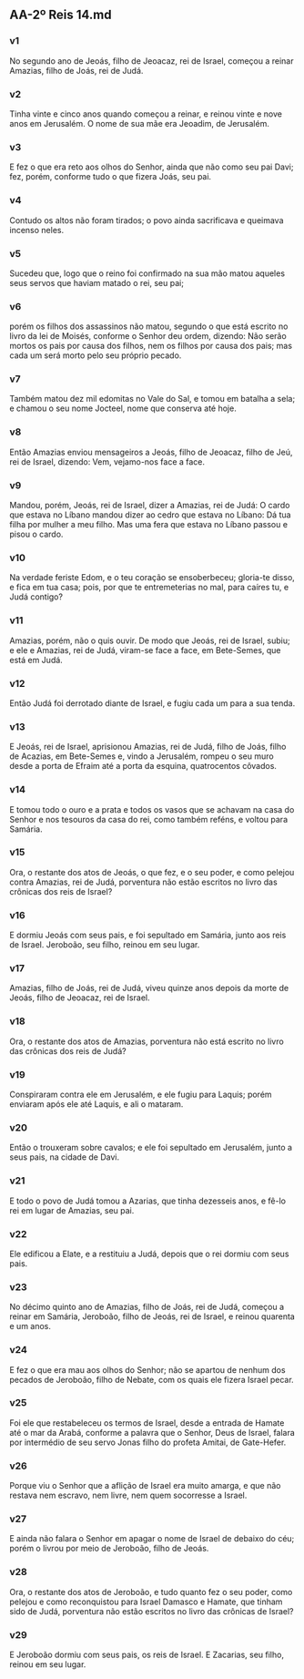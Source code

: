 ## AA-2º Reis 14.md
### v1
 No segundo ano de Jeoás, filho de Jeoacaz, rei de Israel, começou a reinar Amazias, filho de Joás, rei de Judá.
### v2
 Tinha vinte e cinco anos quando começou a reinar, e reinou vinte e nove anos em Jerusalém. O nome de sua mãe era Jeoadim, de Jerusalém.
### v3
 E fez o que era reto aos olhos do Senhor, ainda que não como seu pai Davi; fez, porém, conforme tudo o que fizera Joás, seu pai.
### v4
 Contudo os altos não foram tirados; o povo ainda sacrificava e queimava incenso neles.
### v5
 Sucedeu que, logo que o reino foi confirmado na sua mão matou aqueles seus servos que haviam matado o rei, seu pai;
### v6
 porém os filhos dos assassinos não matou, segundo o que está escrito no livro da lei de Moisés, conforme o Senhor deu ordem, dizendo: Não serão mortos os pais por causa dos filhos, nem os filhos por causa dos pais; mas cada um será morto pelo seu próprio pecado.
### v7
 Também matou dez mil edomitas no Vale do Sal, e tomou em batalha a sela; e chamou o seu nome Jocteel, nome que conserva até hoje.
### v8
 Então Amazias enviou mensageiros a Jeoás, filho de Jeoacaz, filho de Jeú, rei de Israel, dizendo: Vem, vejamo-nos face a face.
### v9
 Mandou, porém, Jeoás, rei de Israel, dizer a Amazias, rei de Judá: O cardo que estava no Líbano mandou dizer ao cedro que estava no Líbano: Dá tua filha por mulher a meu filho. Mas uma fera que estava no Líbano passou e pisou o cardo.
### v10
 Na verdade feriste Edom, e o teu coração se ensoberbeceu; gloria-te disso, e fica em tua casa; pois, por que te entremeterias no mal, para caíres tu, e Judá contigo?
### v11
 Amazias, porém, não o quis ouvir. De modo que Jeoás, rei de Israel, subiu; e ele e Amazias, rei de Judá, viram-se face a face, em Bete-Semes, que está em Judá.
### v12
 Então Judá foi derrotado diante de Israel, e fugiu cada um para a sua tenda.
### v13
 E Jeoás, rei de Israel, aprisionou Amazias, rei de Judá, filho de Joás, filho de Acazias, em Bete-Semes e, vindo a Jerusalém, rompeu o seu muro desde a porta de Efraim até a porta da esquina, quatrocentos côvados.
### v14
 E tomou todo o ouro e a prata e todos os vasos que se achavam na casa do Senhor e nos tesouros da casa do rei, como também reféns, e voltou para Samária.
### v15
 Ora, o restante dos atos de Jeoás, o que fez, e o seu poder, e como pelejou contra Amazias, rei de Judá, porventura não estão escritos no livro das crônicas dos reis de Israel?
### v16
 E dormiu Jeoás com seus pais, e foi sepultado em Samária, junto aos reis de Israel. Jeroboão, seu filho, reinou em seu lugar.
### v17
 Amazias, filho de Joás, rei de Judá, viveu quinze anos depois da morte de Jeoás, filho de Jeoacaz, rei de Israel.
### v18
 Ora, o restante dos atos de Amazias, porventura não está escrito no livro das crônicas dos reis de Judá?
### v19
 Conspiraram contra ele em Jerusalém, e ele fugiu para Laquis; porém enviaram após ele até Laquis, e ali o mataram.
### v20
 Então o trouxeram sobre cavalos; e ele foi sepultado em Jerusalém, junto a seus pais, na cidade de Davi.
### v21
 E todo o povo de Judá tomou a Azarias, que tinha dezesseis anos, e fê-lo rei em lugar de Amazias, seu pai.
### v22
 Ele edificou a Elate, e a restituiu a Judá, depois que o rei dormiu com seus pais.
### v23
 No décimo quinto ano de Amazias, filho de Joás, rei de Judá, começou a reinar em Samária, Jeroboão, filho de Jeoás, rei de Israel, e reinou quarenta e um anos.
### v24
 E fez o que era mau aos olhos do Senhor; não se apartou de nenhum dos pecados de Jeroboão, filho de Nebate, com os quais ele fizera Israel pecar.
### v25
 Foi ele que restabeleceu os termos de Israel, desde a entrada de Hamate até o mar da Arabá, conforme a palavra que o Senhor, Deus de Israel, falara por intermédio de seu servo Jonas filho do profeta Amitai, de Gate-Hefer.
### v26
 Porque viu o Senhor que a aflição de Israel era muito amarga, e que não restava nem escravo, nem livre, nem quem socorresse a Israel.
### v27
 E ainda não falara o Senhor em apagar o nome de Israel de debaixo do céu; porém o livrou por meio de Jeroboão, filho de Jeoás.
### v28
 Ora, o restante dos atos de Jeroboão, e tudo quanto fez o seu poder, como pelejou e como reconquistou para Israel Damasco e Hamate, que tinham sido de Judá, porventura não estão escritos no livro das crônicas de Israel?
### v29
 E Jeroboão dormiu com seus pais, os reis de Israel. E Zacarias, seu filho, reinou em seu lugar.
